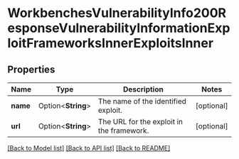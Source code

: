 # WorkbenchesVulnerabilityInfo200ResponseVulnerabilityInformationExploitFrameworksInnerExploitsInner

## Properties

Name | Type | Description | Notes
------------ | ------------- | ------------- | -------------
**name** | Option<**String**> | The name of the identified exploit. | [optional]
**url** | Option<**String**> | The URL for the exploit in the framework. | [optional]

[[Back to Model list]](../README.md#documentation-for-models) [[Back to API list]](../README.md#documentation-for-api-endpoints) [[Back to README]](../README.md)


